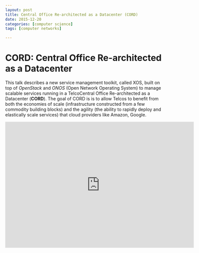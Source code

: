 ```yaml
---
layout: post
title: Central Office Re-architected as a Datacenter (CORD)
date: 2015-12-20
categories: [computer science]
tags: [computer networks]

---
```


# CORD: Central Office Re-architected as a Datacenter

This talk describes a new service management toolkit, called XOS, built on top of *OpenStack* and *ONOS* (Open Network Operating System) to manage scalable services running in a TelcoCentral Office Re-architected as a Datacenter (**CORD**). The goal of CORD is is to allow Telcos to benefit from both the economies of scale (infrastructure constructed from a few commodity building blocks) and the agility (the ability to rapidly deploy and elastically scale services) that cloud providers like Amazon, Google.

<iframe width="600" height="400" src="https://www.youtube.com/embed/dTJm3nC5m_M" frameborder="0" allowfullscreen></iframe>